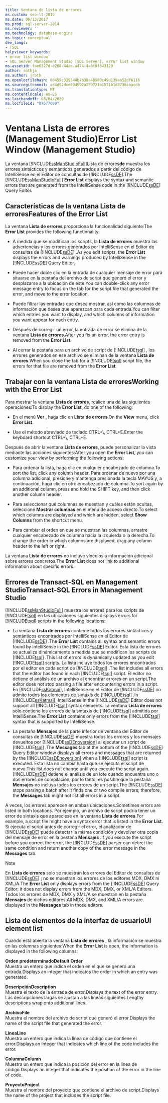 ```yaml
---
title: Ventana de lista de errores
ms.custom: seo-lt-2019
ms.date: 06/13/2017
ms.prod: sql-server-2014
ms.reviewer: ''
ms.technology: database-engine
ms.topic: conceptual
dev_langs:
- TSQL
helpviewer_keywords:
- error list window
- SQL Server Management Studio [SQL Server], error list window
ms.assetid: fae6327d-e268-44ae-a474-4a8f8f843129
author: rothja
ms.author: jroth
ms.openlocfilehash: 00455c339344b7b38a48500c49d139aa52df6116
ms.sourcegitcommit: ad4d92dce894592a259721a1571b1d8736abacdb
ms.translationtype: MT
ms.contentlocale: es-ES
ms.lasthandoff: 08/04/2020
ms.locfileid: "87677000"
---
```

# <a name="error-list-window-management-studio"></a><span data-ttu-id="c04ca-102">Ventana Lista de errores (Management Studio)</span><span class="sxs-lookup"><span data-stu-id="c04ca-102">Error List Window (Management Studio)</span></span>
  <span data-ttu-id="c04ca-103">La ventana [!INCLUDE[ssManStudioFull](../../includes/ssmanstudiofull-md.md)]Lista de errores**de** muestra los errores sintácticos y semánticos generados a partir del código de IntelliSense en el Editor de consultas de [!INCLUDE[ssDE](../../includes/ssde-md.md)].</span><span class="sxs-lookup"><span data-stu-id="c04ca-103">The [!INCLUDE[ssManStudioFull](../../includes/ssmanstudiofull-md.md)] **Error List** displays the syntax and semantic errors that are generated from the IntelliSense code in the [!INCLUDE[ssDE](../../includes/ssde-md.md)] Query Editor.</span></span>  
  
## <a name="features-of-the-error-list"></a><span data-ttu-id="c04ca-104">Características de la ventana Lista de errores</span><span class="sxs-lookup"><span data-stu-id="c04ca-104">Features of the Error List</span></span>  
 <span data-ttu-id="c04ca-105">La ventana **Lista de errores** proporciona la funcionalidad siguiente:</span><span class="sxs-lookup"><span data-stu-id="c04ca-105">The **Error List** provides the following functionality:</span></span>  
  
-   <span data-ttu-id="c04ca-106">A medida que se modifican los scripts, la **Lista de errores** muestra las advertencias y los errores generados por IntelliSense en el Editor de consultas de [!INCLUDE[ssDE](../../includes/ssde-md.md)] .</span><span class="sxs-lookup"><span data-stu-id="c04ca-106">As you edit scripts, the **Error List** displays the errors and warnings produced by IntelliSense in the [!INCLUDE[ssDE](../../includes/ssde-md.md)] Query Editor.</span></span>  
  
-   <span data-ttu-id="c04ca-107">Puede hacer doble clic en la entrada de cualquier mensaje de error para situarse en la pestaña del archivo de script que generó el error y desplazarse a la ubicación de éste.</span><span class="sxs-lookup"><span data-stu-id="c04ca-107">You can double-click any error message entry to focus on the tab for the script file that generated the error, and move to the error location.</span></span>  
  
-   <span data-ttu-id="c04ca-108">Puede filtrar las entradas que desea mostrar, así como las columnas de información que desea que aparezcan para cada entrada.</span><span class="sxs-lookup"><span data-stu-id="c04ca-108">You can filter which entries you want to display, and which columns of information you want appear for each entry.</span></span>  
  
-   <span data-ttu-id="c04ca-109">Después de corregir un error, la entrada de error se elimina de la ventana **Lista de errores**.</span><span class="sxs-lookup"><span data-stu-id="c04ca-109">After you fix an error, the error entry is removed from the **Error List**.</span></span>  
  
-   <span data-ttu-id="c04ca-110">Al cerrar la pestaña para un archivo de script de [!INCLUDE[tsql](../../includes/tsql-md.md)] , los errores generados en ese archivo se eliminan de la ventana **Lista de errores**.</span><span class="sxs-lookup"><span data-stu-id="c04ca-110">When you close the tab for a [!INCLUDE[tsql](../../includes/tsql-md.md)] script file, the errors for that file are removed from the **Error List**.</span></span>  
  
## <a name="working-with-the-error-list"></a><span data-ttu-id="c04ca-111">Trabajar con la ventana Lista de errores</span><span class="sxs-lookup"><span data-stu-id="c04ca-111">Working with the Error List</span></span>  
 <span data-ttu-id="c04ca-112">Para mostrar la ventana **Lista de errores**, realice una de las siguientes operaciones:</span><span class="sxs-lookup"><span data-stu-id="c04ca-112">To display the **Error List**, do one of the following:</span></span>  
  
-   <span data-ttu-id="c04ca-113">En el menú **Ver** , haga clic en **Lista de errores**.</span><span class="sxs-lookup"><span data-stu-id="c04ca-113">On the **View** menu, click **Error List**.</span></span>  
  
-   <span data-ttu-id="c04ca-114">Use el método abreviado de teclado CTRL+\\, CTRL+E.</span><span class="sxs-lookup"><span data-stu-id="c04ca-114">Enter the keyboard shortcut CTRL+\\, CTRL+E.</span></span>  
  
 <span data-ttu-id="c04ca-115">Después de abrir la ventana **Lista de errores**, puede personalizar la vista mediante las acciones siguientes:</span><span class="sxs-lookup"><span data-stu-id="c04ca-115">After you open the **Error List**, you can customize your view by performing the following actions:</span></span>  
  
-   <span data-ttu-id="c04ca-116">Para ordenar la lista, haga clic en cualquier encabezado de columna.</span><span class="sxs-lookup"><span data-stu-id="c04ca-116">To sort the list, click any column header.</span></span> <span data-ttu-id="c04ca-117">Para ordenar de nuevo por una columna adicional, presione y mantenga presionada la tecla MAYÚS y, a continuación, haga clic en otro encabezado de columna.</span><span class="sxs-lookup"><span data-stu-id="c04ca-117">To sort again by an additional column, press and hold the SHIFT key, and then click another column header.</span></span>  
  
-   <span data-ttu-id="c04ca-118">Para seleccionar qué columnas se muestran y cuáles están ocultas, seleccione **Mostrar columnas** en el menú de acceso directo.</span><span class="sxs-lookup"><span data-stu-id="c04ca-118">To select which columns are displayed and which are hidden, select **Show Columns** from the shortcut menu.</span></span>  
  
-   <span data-ttu-id="c04ca-119">Para cambiar el orden en que se muestran las columnas, arrastre cualquier encabezado de columna hacia la izquierda o la derecha.</span><span class="sxs-lookup"><span data-stu-id="c04ca-119">To change the order in which columns are displayed, drag any column header to the left or right.</span></span>  
  
 <span data-ttu-id="c04ca-120">La ventana **Lista de errores** no incluye vínculos a información adicional sobre errores concretos.</span><span class="sxs-lookup"><span data-stu-id="c04ca-120">The **Error List** does not link to additional information about specific errors.</span></span>  
  
## <a name="transact-sql-errors-in-management-studio"></a><span data-ttu-id="c04ca-121">Errores de Transact-SQL en Management Studio</span><span class="sxs-lookup"><span data-stu-id="c04ca-121">Transact-SQL Errors in Management Studio</span></span>  
 [!INCLUDE[ssManStudioFull](../../includes/ssmanstudiofull-md.md)] <span data-ttu-id="c04ca-122">muestra los errores para los scripts de [!INCLUDE[tsql](../../includes/tsql-md.md)] en las ubicaciones siguientes:</span><span class="sxs-lookup"><span data-stu-id="c04ca-122">displays errors for [!INCLUDE[tsql](../../includes/tsql-md.md)] scripts in the following locations:</span></span>  
  
-   <span data-ttu-id="c04ca-123">La ventana **Lista de errores** contiene todos los errores sintácticos y semánticos encontrados por IntelliSense en el Editor de [!INCLUDE[ssDE](../../includes/ssde-md.md)] .</span><span class="sxs-lookup"><span data-stu-id="c04ca-123">The **Error List** contains all syntax and semantic errors found by IntelliSense in the [!INCLUDE[ssDE](../../includes/ssde-md.md)] Editor.</span></span> <span data-ttu-id="c04ca-124">Esta lista de errores se actualiza dinámicamente a medida que se modifican los scripts de [!INCLUDE[tsql](../../includes/tsql-md.md)] .</span><span class="sxs-lookup"><span data-stu-id="c04ca-124">This list of errors is dynamically updated as you edit [!INCLUDE[tsql](../../includes/tsql-md.md)] scripts.</span></span> <span data-ttu-id="c04ca-125">La lista incluye todos los errores encontrados por el editor en cada script de [!INCLUDE[tsql](../../includes/tsql-md.md)] .</span><span class="sxs-lookup"><span data-stu-id="c04ca-125">The list includes all errors that the editor has found in each [!INCLUDE[tsql](../../includes/tsql-md.md)] script.</span></span> <span data-ttu-id="c04ca-126">El editor no detiene el análisis de un archivo al encontrar errores en un script.</span><span class="sxs-lookup"><span data-stu-id="c04ca-126">The editor does not stop parsing a file after encountering errors in a script.</span></span> <span data-ttu-id="c04ca-127">En [!INCLUDE[ssKatmai](../../includes/sskatmai-md.md)], IntelliSense en el Editor de [!INCLUDE[ssDE](../../includes/ssde-md.md)] no admite todos los elementos de sintaxis de [!INCLUDE[tsql](../../includes/tsql-md.md)] .</span><span class="sxs-lookup"><span data-stu-id="c04ca-127">In [!INCLUDE[ssKatmai](../../includes/sskatmai-md.md)], IntelliSense in the [!INCLUDE[ssDE](../../includes/ssde-md.md)] Editor does not support all [!INCLUDE[tsql](../../includes/tsql-md.md)] syntax elements.</span></span> <span data-ttu-id="c04ca-128">La ventana **Lista de errores** solo contiene los errores de la sintaxis de [!INCLUDE[tsql](../../includes/tsql-md.md)] admitida por IntelliSense.</span><span class="sxs-lookup"><span data-stu-id="c04ca-128">The **Error List** contains only errors from the [!INCLUDE[tsql](../../includes/tsql-md.md)] syntax that is supported by IntelliSense.</span></span>  
  
-   <span data-ttu-id="c04ca-129">La pestaña **Mensajes** de la parte inferior de ventana del Editor de consultas de [!INCLUDE[ssDE](../../includes/ssde-md.md)] muestra todos los errores y los mensajes devueltos por [!INCLUDE[ssDEnoversion](../../includes/ssdenoversion-md.md)] al ejecutar un script de [!INCLUDE[tsql](../../includes/tsql-md.md)] .</span><span class="sxs-lookup"><span data-stu-id="c04ca-129">The **Messages** tab at the bottom of the [!INCLUDE[ssDE](../../includes/ssde-md.md)] Query Editor window displays all errors and messages that are returned by the [!INCLUDE[ssDEnoversion](../../includes/ssdenoversion-md.md)] when a [!INCLUDE[tsql](../../includes/tsql-md.md)] script is executed.</span></span> <span data-ttu-id="c04ca-130">Esta lista no cambia hasta que se ejecuta el script de nuevo.</span><span class="sxs-lookup"><span data-stu-id="c04ca-130">This list does not change until you execute the script again.</span></span> <span data-ttu-id="c04ca-131">[!INCLUDE[ssDE](../../includes/ssde-md.md)] detiene el análisis de un lote cuando encuentra uno o dos errores de compilación; por lo tanto, es posible que la pestaña **Mensajes** no incluya todos los errores de un script.</span><span class="sxs-lookup"><span data-stu-id="c04ca-131">The [!INCLUDE[ssDE](../../includes/ssde-md.md)] stops parsing a batch after it finds one or two compile errors; therefore, the **Messages** tab might not list all errors in a script.</span></span>  
  
 <span data-ttu-id="c04ca-132">A veces, los errores aparecen en ambas ubicaciones.</span><span class="sxs-lookup"><span data-stu-id="c04ca-132">Sometimes errors are listed in both locations.</span></span> <span data-ttu-id="c04ca-133">Por ejemplo, un archivo de script podría tener un error de sintaxis que apareciese en la ventana **Lista de errores**.</span><span class="sxs-lookup"><span data-stu-id="c04ca-133">For example, a script file might have a syntax error that is listed in the **Error List**.</span></span> <span data-ttu-id="c04ca-134">Si ejecuta el script antes de corregir el error, el analizador de [!INCLUDE[ssDE](../../includes/ssde-md.md)] puede detectar la misma condición y devolver otra copia del mensaje de error en la pestaña **Mensajes** .</span><span class="sxs-lookup"><span data-stu-id="c04ca-134">If you execute the script before you correct the error, the [!INCLUDE[ssDE](../../includes/ssde-md.md)] parser can detect the same condition and return another copy of the error message in the **Messages** tab.</span></span>  
  
> [!NOTE]  
>  <span data-ttu-id="c04ca-135">En **Lista de errores** solo se muestran los errores del Editor de consultas de [!INCLUDE[ssDE](../../includes/ssde-md.md)] ; no se muestran los errores de los editores MDX, DMX ni XML/A.</span><span class="sxs-lookup"><span data-stu-id="c04ca-135">The **Error List** only displays errors from the [!INCLUDE[ssDE](../../includes/ssde-md.md)] Query Editor; it does not display errors from the MDX, DMX, or XML/A Editors.</span></span> <span data-ttu-id="c04ca-136">Todos los errores de MDX, DMX y XML/A se muestran en la pestaña **Mensajes** de dichos editores.</span><span class="sxs-lookup"><span data-stu-id="c04ca-136">All MDX, DMX, and XML/A errors are displayed in the **Messages** tab in those editors.</span></span>  
  
## <a name="ui-element-list"></a><span data-ttu-id="c04ca-137">Lista de elementos de la interfaz de usuario</span><span class="sxs-lookup"><span data-stu-id="c04ca-137">UI element list</span></span>  
 <span data-ttu-id="c04ca-138">Cuando está abierta la ventana **Lista de errores** , la información se muestra en las columnas siguientes:</span><span class="sxs-lookup"><span data-stu-id="c04ca-138">When the **Error List** is open, the information is displayed in the following columns:</span></span>  
  
 <span data-ttu-id="c04ca-139">**Orden predeterminado**</span><span class="sxs-lookup"><span data-stu-id="c04ca-139">**Default Order**</span></span>  
 <span data-ttu-id="c04ca-140">Muestra un entero que indica el orden en el que se generó una entrada.</span><span class="sxs-lookup"><span data-stu-id="c04ca-140">Displays an integer that indicates the order in which an entry was generated.</span></span>  
  
 <span data-ttu-id="c04ca-141">**Descripción**</span><span class="sxs-lookup"><span data-stu-id="c04ca-141">**Description**</span></span>  
 <span data-ttu-id="c04ca-142">Muestra el texto de la entrada de error.</span><span class="sxs-lookup"><span data-stu-id="c04ca-142">Displays the text of the error entry.</span></span> <span data-ttu-id="c04ca-143">Las descripciones largas se ajustan a las líneas siguientes.</span><span class="sxs-lookup"><span data-stu-id="c04ca-143">Lengthy descriptions wrap onto additional lines.</span></span>  
  
 <span data-ttu-id="c04ca-144">**Archivo**</span><span class="sxs-lookup"><span data-stu-id="c04ca-144">**File**</span></span>  
 <span data-ttu-id="c04ca-145">Muestra el nombre del archivo de script que generó el error.</span><span class="sxs-lookup"><span data-stu-id="c04ca-145">Displays the name of the script file that generated the error.</span></span>  
  
 <span data-ttu-id="c04ca-146">**Línea**</span><span class="sxs-lookup"><span data-stu-id="c04ca-146">**Line**</span></span>  
 <span data-ttu-id="c04ca-147">Muestra un entero que indica la línea de código que contiene el error.</span><span class="sxs-lookup"><span data-stu-id="c04ca-147">Displays an integer that indicates which line of the code includes the error.</span></span>  
  
 <span data-ttu-id="c04ca-148">**Columna**</span><span class="sxs-lookup"><span data-stu-id="c04ca-148">**Column**</span></span>  
 <span data-ttu-id="c04ca-149">Muestra un entero que indica la posición del error en la línea de código.</span><span class="sxs-lookup"><span data-stu-id="c04ca-149">Displays an integer that indicates the position of the error in the line of code.</span></span>  
  
 <span data-ttu-id="c04ca-150">**Proyecto**</span><span class="sxs-lookup"><span data-stu-id="c04ca-150">**Project**</span></span>  
 <span data-ttu-id="c04ca-151">Muestra el nombre del proyecto que contiene el archivo de script.</span><span class="sxs-lookup"><span data-stu-id="c04ca-151">Displays the name of the project that includes the script file.</span></span>  
